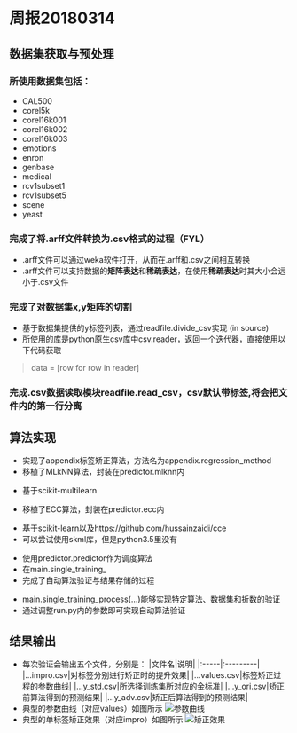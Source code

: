 ﻿# 周报20180314

## 数据集获取与预处理
### 所使用数据集包括：
* CAL500 
* corel5k 
* corel16k001 
* corel16k002 
* corel16k003 
* emotions 
* enron
* genbase 
* medical 
* rcv1subset1 
* rcv1subset5 
* scene 
* yeast
### 完成了将.arff文件转换为.csv格式的过程（FYL）
* .arff文件可以通过weka软件打开，从而在.arff和.csv之间相互转换
* .arff文件可以支持数据的**矩阵表达**和**稀疏表达**，在使用**稀疏表达**时其大小会远小于.csv文件
### 完成了对数据集x,y矩阵的切割
* 基于数据集提供的y标签列表，通过readfile.divide_csv实现 (in source)
* 所使用的库是python原生csv库中csv.reader，返回一个迭代器，直接使用以下代码获取
> data = [row for row in reader] 
### 完成.csv数据读取模块readfile.read_csv，csv默认带标签,将会把文件内的第一行分离

## 算法实现
* 实现了appendix标签矫正算法，方法名为appendix.regression_method
* 移植了MLkNN算法，封装在predictor.mlknn内
- 基于scikit-multilearn
* 移植了ECC算法，封装在predictor.ecc内 
- 基于scikit-learn以及https://github.com/hussainzaidi/cce
- 可以尝试使用skml库，但是python3.5里没有
* 使用predictor.predictor作为调度算法
* 在main.single_training_
* 完成了自动算法验证与结果存储的过程
- main.single_training_process(...)能够实现特定算法、数据集和折数的验证
- 通过调整run.py内的参数即可实现自动算法验证

## 结果输出
* 每次验证会输出五个文件，分别是：
|文件名|说明|
|:-----|:---------|
|...impro.csv|对标签分别进行矫正时的提升效果|
|...values.csv|标签矫正过程的参数曲线|
|...y_std.csv|所选择训练集所对应的金标准|
|...y_ori.csv|矫正前算法得到的预测结果|
|...y_adv.csv|矫正后算法得到的预测结果|
* 典型的参数曲线（对应values）如图所示
![参数曲线](https://github.com/KingsWoo/DataScience/blob/master/LabelCorrection-KingsWoo/source/pic/values.PNG)
* 典型的单标签矫正效果（对应impro）如图所示
![矫正效果](https://github.com/KingsWoo/DataScience/blob/master/LabelCorrection-KingsWoo/source/pic/impro.PNG)
